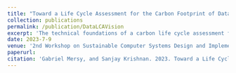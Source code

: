 ```yaml
---
title: "Toward a Life Cycle Assessment for the Carbon Footprint of Data"
collection: publications
permalink: /publication/DataLCAVision
excerpt: 'The technical foundations of a carbon life cycle assessment for data and a few new carbon emission reduction techniques.'
date: 2023-7-9
venue: '2nd Workshop on Sustainable Computer Systems Design and Implementation (Hot Carbon 2023)'
paperurl: 
citation: 'Gabriel Mersy, and Sanjay Krishnan. 2023. Toward a Life Cycle Assessment for the Carbon Footprint of Data. 2nd Workshop on Sustainable Computer Systems Design and Implementation (Hot Carbon 2023)'
---
```

